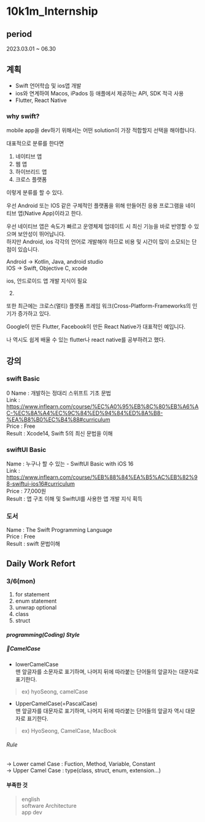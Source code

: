 # 10k1m_Internship
##  period    
2023.03.01 ~ 06.30

## 계획

* Swift 언어학습 및 ios앱 개발
* ios와 연계하여 Macos, iPados 등 애플에서 제공하는 API, SDK 적극 사용
* Flutter, React Native


### why swift?


 mobile app을 dev하기 위해서는 어떤 solution이 가장 적합할지 선택을 해야합니다.

대표적으로 분류를 한다면 

1. 네이티브 앱
2. 웹 앱
3. 하이브리드 앱
4. 크로스 플랫폼

이렇게 분류를 할 수 있다.


우선 Android 또는 IOS 같은 구체적인 플랫폼을 위해 만들어진 응용 프로그램을 네이티브 앱(Native App)이라고 한다.


우선 네이티브 앱은 속도가 빠르고 운영체제 업데이트 시 최신 기능을 바로 반영할 수 있으며 보안성이 뛰어납니다.    
하지만 Android, ios 각각의 언어로 개발해야 하므로 비용 및 시간이 많이 소모되는 단점이 있습니다.

Android -> Kotlin, Java, android studio   
IOS -> Swift, Objective C, xcode

ios, 안드로이드 앱 개발 지식이 필요


2. 


또한 최근에는 크로스(멀티) 플랫폼 프레임 워크(Cross-Platform-Frameworks의 인기가 증가하고 있다.

Google이 만든 Flutter, Facebook이 만든 React Native가 대표적인 예입니다.

나 역시도 쉽게 배울 수 있는 flutter나 react native를 공부하려고 했다.



## 강의

### swift Basic
0
Name : 개발하는 정대리 스위프트 기초 문법   
Link : https://www.inflearn.com/course/%EC%A0%95%EB%8C%80%EB%A6%AC-%EC%8A%A4%EC%9C%84%ED%94%84%ED%8A%B8-%EA%B8%B0%EC%B4%88#curriculum   
Price : Free  
Result : Xcode14, Swift 5의 최신 문법을 이해


### swiftUI Basic

Name : 누구나 할 수 있는 - SwiftUI Basic with iOS 16   
Link : https://www.inflearn.com/course/%EB%88%84%EA%B5%AC%EB%82%98-swiftui-ios16#curriculum   
Price : 77,000원   
Result : 앱 구조 이해 및 SwiftUI를 사용한 앱 개발 지식 획득    


### 도서   

Name : The Swift Programming Language   
Price : Free    
Result : swift 문법이해   


## Daily Work Refort
### 3/6(mon)

1. for statement
2. enum statement
3. unwrap optional
4. class
5. struct

#### *programming(Coding) Style*   
##### 🐫CamelCase   
- lowerCamelCase    
맨 앞글자를 소문자로 표기하며, 나머지 뒤에 따라붙는 단어들의 앞글자는 대문자로 표기한다.      
> ex) hyoSeong, camelCase  

- UpperCamelCase(=PascalCase)   
맨 앞글자를 대문자로 표기하며, 나머지 뒤에 따라붙는 단어들의 앞글자 역시 대문자로 표기한다. 
> ex) HyoSeong, CamelCase, MacBook

###### Rule    
-> Lower camel Case : Fuction, Method, Variable, Constant   
-> Upper Camel Case : type(class, struct, enum, extension...)


#### 부족한 것
> english   
> software Architecture    
> app dev     










